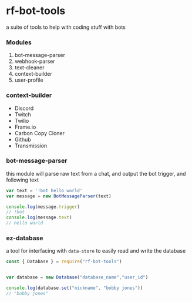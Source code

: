 # rf-bot-tools

a suite of tools to help with coding stuff with bots

### Modules
1) bot-message-parser
2) webhook-parser
3) text-cleaner
4) context-builder
5) user-profile

### context-builder
- Discord
- Twitch
- Twilio
- Frame.io
- Carbon Copy Cloner
- Github
- Transmission

### bot-message-parser
this module will parse raw text from a chat, and output the bot trigger, and following text

```javascript
var text = '!bot hello world'
var message = new BotMessageParser(text)

console.log(message.trigger)
// !bot
console.log(message.text)
// hello world

```

### ez-database
a tool for interfacing with `data-store` to easily read and write the database

```javascript
const { Database } = require("rf-bot-tools")


var database = new Database("database_name","user_id")

console.log(database.set("nickname", "bobby jones"))
// "bobby jones"
````